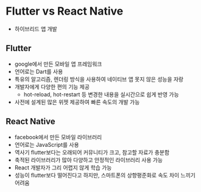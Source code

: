 # Flutter vs React Native

- 하이브리드 앱 개발

## Flutter
- google에서 만든 모바일 앱 프레임워크
- 언어로는 Dart를 사용
- 특유의 알고리즘, 렌더링 방식을 사용하여 네이티브 앱 못지 않은 성능을 자랑
- 개발자에게 다양한 편의 기능 제공
  - hot-reload, hot-restart 등 변경한 내용을 실시간으로 쉽게 반영 가능
- 사전에 설계된 많은 위젯 제공하여 빠른 속도의 개발 가능

## React Native
- facebook에서 만든 모바일 라이브러리
- 언어로는 JavaScript를 사용
- 역사기 flutter보다는 오래되어 커뮤니티가 크고, 참고할 자료가 충분함
- 축적된 라이브러리가 많아 다양하고 안정적인 라이브러리 사용 가능
- React 개발자가 그리 어렵지 않게 학습 가능
- 성능이 flutter보다 떨어진다고 하지만, 스마트폰의 상향평준화로 속도 차이 느끼기 어려움